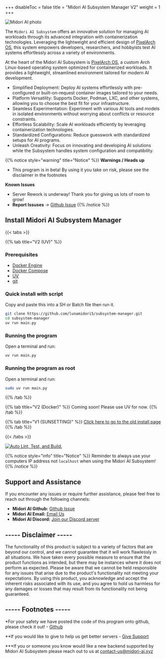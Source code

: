 +++
disableToc = false
title = "Midori AI Subsystem Manager V2"
weight = 1
+++

![Midori AI photo](https://tea-cup.midori-ai.xyz/download/logosubsystem.png)

The ``Midori AI Subsystem`` offers an innovative solution for managing AI workloads through its advanced integration with containerization technologies. Leveraging the lightweight and efficient design of [PixelArch OS](https://io.midori-ai.xyz/pixelos/), this system empowers developers, researchers, and hobbyists test AI systems effortlessly across a variety of environments.

At the heart of the Midori AI Subsystem is [PixelArch OS](https://io.midori-ai.xyz/pixelos/), a custom Arch Linux-based operating system optimized for containerized workloads. It provides a lightweight, streamlined environment tailored for modern AI development. 

* Simplified Deployment: Deploy AI systems effortlessly with pre-configured or built-on-request container images tailored to your needs.
* Platform Versatility: Supports Docker, Podman, LXC, and other systems, allowing you to choose the best fit for your infrastructure.
* Seamless Experimentation: Experiment with various AI tools and models in isolated environments without worrying about conflicts or resource constraints.
* Effortless Scalability: Scale AI workloads efficiently by leveraging containerization technologies.
* Standardized Configurations: Reduce guesswork with standardized setups for AI programs.
* Unleash Creativity: Focus on innovating and developing AI solutions while the Subsystem handles system configuration and compatibility.


{{% notice style="warning" title="Notice" %}}
**Warnings / Heads up**
- This program is in beta! By using it you take on risk, please see the disclaimer in the footnotes

**Known Issues**
- Server Rework is underway! Thank you for giving us lots of room to grow!
- **Report Issuses** -> [Github Issue](https://github.com/lunamidori5/Midori-AI/issues/new/choose)
{{% /notice %}}

## Install Midori AI Subsystem Manager

{{< tabs >}}

{{% tab title="V2 (UV)" %}}
### Prerequisites
- [Docker Engine](https://docs.docker.com/engine/install/)
- [Docker Compose](https://docs.docker.com/compose/install/)
- [UV](https://docs.astral.sh/uv/getting-started/installation/)
- [git](https://git-scm.com/downloads)

### Quick install with script

Copy and paste this into a SH or Batch file then run it.

```bash
git clone https://github.com/lunamidori5/subsystem-manager.git
cd subsystem-manager
uv run main.py
```

### Running the program

Open a terminal and run:

```bash
uv run main.py
```

### Running the program as root

Open a terminal and run:

```bash
sudo uv run main.py
```
{{% /tab %}}

{{% tab title="V2 (Docker)" %}}
Coming soon! Please use UV for now.
{{% /tab %}}

{{% tab title="V1 (SUNSETTING)" %}}
[Click here to go to the old install page](subsystemv1/)
{{% /tab %}}

{{< /tabs >}}

[![Auto Lint, Test, and Build.](https://github.com/lunamidori5/Midori-AI/actions/workflows/Auto_Test_Build.yaml/badge.svg)](https://github.com/lunamidori5/Midori-AI/actions/workflows/Auto_Test_Build.yaml)

{{% notice style="info" title="Notice" %}}
Reminder to always use your computers IP address not ``localhost`` when using the Midori AI Subsystem!
{{% /notice %}}

## Support and Assistance

If you encounter any issues or require further assistance, please feel free to reach out through the following channels:

* **Midori AI Github:** [Github Issue](https://github.com/lunamidori5/Midori-AI/issues/new/choose)
* **Midori AI Email:** [Email Us](mailto:contact-us@midori-ai.xyz)
* **Midori AI Discord:** [Join our Discord server](https://discord.gg/xdgCx3VyHU)


## ----- Disclaimer -----

The functionality of this product is subject to a variety of factors that are beyond our control, and we cannot guarantee that it will work flawlessly in all situations. We have taken every possible measure to ensure that the product functions as intended, but there may be instances where it does not perform as expected. Please be aware that we cannot be held responsible for any issues that arise due to the product's functionality not meeting your expectations. By using this product, you acknowledge and accept the inherent risks associated with its use, and you agree to hold us harmless for any damages or losses that may result from its functionality not being guaranteed.

## ----- Footnotes -----

*For your safety we have posted the code of this program onto github, please check it out! - [Github](https://github.com/lunamidori5/Midori-AI-Subsystem-Manager/tree/master/subsystem-manager-2-uv)

**If you would like to give to help us get better servers - [Give Support](https://paypal.me/midoricookieclub?country.x=US&locale.x=en_US)

***If you or someone you know would like a new backend supported by Midori AI Subsystem please reach out to us at [contact-us@midori-ai.xyz](mailto:contact-us@midori-ai.xyz)
